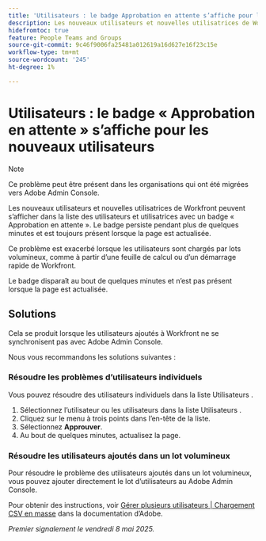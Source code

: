 ```yaml
---
title: 'Utilisateurs : le badge Approbation en attente s’affiche pour les nouveaux utilisateurs.'
description: Les nouveaux utilisateurs et nouvelles utilisatrices de Workfront peuvent s’afficher dans la liste des utilisateurs avec un badge Approbation en attente . Le badge persiste pendant plus de quelques minutes et est toujours présent lorsque la page est actualisée.
hidefromtoc: true
feature: People Teams and Groups
source-git-commit: 9c46f9006fa25481a012619a16d627e16f23c15e
workflow-type: tm+mt
source-wordcount: '245'
ht-degree: 1%

---
```



# Utilisateurs : le badge « Approbation en attente » s’affiche pour les nouveaux utilisateurs

>[!NOTE]
>
>Ce problème peut être présent dans les organisations qui ont été migrées vers Adobe Admin Console.

Les nouveaux utilisateurs et nouvelles utilisatrices de Workfront peuvent s’afficher dans la liste des utilisateurs et utilisatrices avec un badge « Approbation en attente ». Le badge persiste pendant plus de quelques minutes et est toujours présent lorsque la page est actualisée.

Ce problème est exacerbé lorsque les utilisateurs sont chargés par lots volumineux, comme à partir d’une feuille de calcul ou d’un démarrage rapide de Workfront.

Le badge disparaît au bout de quelques minutes et n’est pas présent lorsque la page est actualisée.

## Solutions

Cela se produit lorsque les utilisateurs ajoutés à Workfront ne se synchronisent pas avec Adobe Admin Console.

Nous vous recommandons les solutions suivantes :

### Résoudre les problèmes d’utilisateurs individuels

Vous pouvez résoudre des utilisateurs individuels dans la liste Utilisateurs .

1. Sélectionnez l’utilisateur ou les utilisateurs dans la liste Utilisateurs .
1. Cliquez sur le menu à trois points dans l’en-tête de la liste.
1. Sélectionnez **Approuver**.
1. Au bout de quelques minutes, actualisez la page.

### Résoudre les utilisateurs ajoutés dans un lot volumineux

Pour résoudre le problème des utilisateurs ajoutés dans un lot volumineux, vous pouvez ajouter directement le lot d’utilisateurs au Adobe Admin Console.

Pour obtenir des instructions, voir [Gérer plusieurs utilisateurs | Chargement CSV en masse](https://helpx.adobe.com/fr/enterprise/using/bulk-upload-users.html) dans la documentation d’Adobe.


_Premier signalement le vendredi 8 mai 2025._
